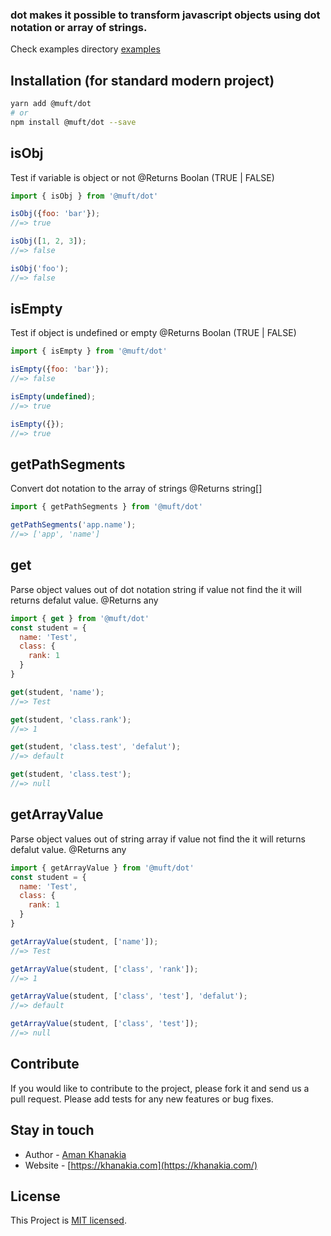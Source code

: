 ### dot makes it possible to transform javascript objects using dot notation or array of strings.

Check examples directory [examples](https://github.com/muftjs/dot/tree/master/src/examples)

## Installation (for standard modern project)

```bash
yarn add @muft/dot
# or
npm install @muft/dot --save
```

## isObj
Test if variable is object or not
@Returns Boolan (TRUE | FALSE)
```js
import { isObj } from '@muft/dot'

isObj({foo: 'bar'});
//=> true

isObj([1, 2, 3]);
//=> false

isObj('foo');
//=> false
```

## isEmpty
Test if object is undefined or empty
@Returns Boolan (TRUE | FALSE)
```js
import { isEmpty } from '@muft/dot'

isEmpty({foo: 'bar'});
//=> false

isEmpty(undefined);
//=> true

isEmpty({});
//=> true
```

## getPathSegments
Convert dot notation to the array of strings
@Returns string[]
```js
import { getPathSegments } from '@muft/dot'

getPathSegments('app.name');
//=> ['app', 'name']
```

## get
Parse object values out of dot notation string if value not find the it will returns defalut value.
@Returns any
```js
import { get } from '@muft/dot'
const student = {
  name: 'Test',
  class: {
    rank: 1
  }
}

get(student, 'name');
//=> Test

get(student, 'class.rank');
//=> 1

get(student, 'class.test', 'defalut');
//=> default

get(student, 'class.test');
//=> null
```


## getArrayValue
Parse object values out of string array if value not find the it will returns defalut value.
@Returns any
```js
import { getArrayValue } from '@muft/dot'
const student = {
  name: 'Test',
  class: {
    rank: 1
  }
}

getArrayValue(student, ['name']);
//=> Test

getArrayValue(student, ['class', 'rank']);
//=> 1

getArrayValue(student, ['class', 'test'], 'defalut');
//=> default

getArrayValue(student, ['class', 'test']);
//=> null
```


## Contribute

If you would like to contribute to the project, please fork it and send us a pull request.  Please add tests
for any new features or bug fixes.

## Stay in touch

* Author - [Aman Khanakia](https://twitter.com/mrkhanakia)
* Website - [https://khanakia.com](https://khanakia.com/)

## License

This Project is [MIT licensed](LICENSE).
